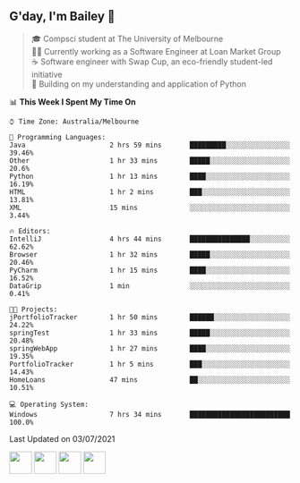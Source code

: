 ## G'day, I'm Bailey 👋

> 🎓 Compsci student at The University of Melbourne <br>
> 👨‍💻 Currently working as a Software Engineer at Loan Market Group <br>
> ☕️ Software engineer with Swap Cup, an eco-friendly student-led initiative <br>
> 🌱 Building on my understanding and application of Python

<!--START_SECTION:waka-->
📊 **This Week I Spent My Time On** 

```text
⌚︎ Time Zone: Australia/Melbourne

💬 Programming Languages: 
Java                     2 hrs 59 mins       █████████░░░░░░░░░░░░░░░░   39.46% 
Other                    1 hr 33 mins        █████░░░░░░░░░░░░░░░░░░░░   20.6% 
Python                   1 hr 13 mins        ████░░░░░░░░░░░░░░░░░░░░░   16.19% 
HTML                     1 hr 2 mins         ███░░░░░░░░░░░░░░░░░░░░░░   13.81% 
XML                      15 mins             ░░░░░░░░░░░░░░░░░░░░░░░░░   3.44%

🔥 Editors: 
IntelliJ                 4 hrs 44 mins       ███████████████░░░░░░░░░░   62.62% 
Browser                  1 hr 32 mins        █████░░░░░░░░░░░░░░░░░░░░   20.46% 
PyCharm                  1 hr 15 mins        ████░░░░░░░░░░░░░░░░░░░░░   16.52% 
DataGrip                 1 min               ░░░░░░░░░░░░░░░░░░░░░░░░░   0.41%

🐱‍💻 Projects: 
jPortfolioTracker        1 hr 50 mins        ██████░░░░░░░░░░░░░░░░░░░   24.22% 
springTest               1 hr 33 mins        █████░░░░░░░░░░░░░░░░░░░░   20.48% 
springWebApp             1 hr 27 mins        ████░░░░░░░░░░░░░░░░░░░░░   19.35% 
PortfolioTracker         1 hr 5 mins         ███░░░░░░░░░░░░░░░░░░░░░░   14.43% 
HomeLoans                47 mins             ██░░░░░░░░░░░░░░░░░░░░░░░   10.51%

💻 Operating System: 
Windows                  7 hrs 34 mins       █████████████████████████   100.0%

```


 Last Updated on 03/07/2021
<!--END_SECTION:waka-->

[<img height="40px" src="https://img.icons8.com/ios-filled/2x/linkedin.png">](https://linkedin.com/in/baileybutler1)
[<img height="40px" src="https://img.icons8.com/ios-filled/2x/github.png">](https://github.com/baely)
[<img height="40px" src="https://img.icons8.com/ios-filled/2x/salesforce.png">](https://trailblazer.me/id/baileybutler)
[<img height="40px" src="https://img.icons8.com/ios-filled/2x/instagram.png">](https://instagram.com/bae1y)
